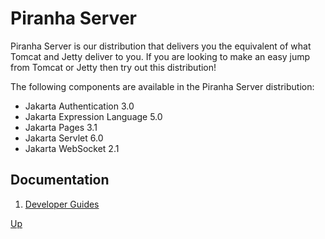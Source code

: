 # Piranha Server

Piranha Server is our distribution that delivers you the equivalent of what 
Tomcat and Jetty deliver to you. If you are looking to make an easy jump from
Tomcat or Jetty then try out this distribution!

The following components are available in the Piranha Server distribution:

* Jakarta Authentication 3.0
* Jakarta Expression Language 5.0
* Jakarta Pages 3.1
* Jakarta Servlet 6.0
* Jakarta WebSocket 2.1

## Documentation

1. [Developer Guides](guides/)

[Up](../)
